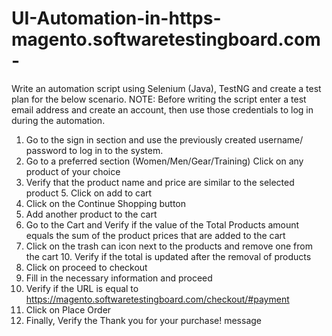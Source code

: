 # UI-Automation-in-https-magento.softwaretestingboard.com-
Write an automation script using Selenium (Java), TestNG and create a test plan for the
below scenario.
NOTE: Before writing the script enter a test email address and create an account, then use
those credentials to log in during the automation.

1. Go to the sign in section and use the previously created username/ password
to log in to the system.
2. Go to a preferred section (Women/Men/Gear/Training) Click on any product of your choice
3. Verify that the product name and price are similar to the selected
product 5. Click on add to cart
4. Click on the Continue Shopping button
5. Add another product to the cart
6. Go to the Cart and Verify if the value of the Total Products amount
equals the sum of the product prices that are added to the cart
7. Click on the trash can icon next to the products and remove one from
the cart 10. Verify if the total is updated after the removal of products
8. Click on proceed to checkout
9. Fill in the necessary information and proceed
10. Verify if the URL is equal to
https://magento.softwaretestingboard.com/checkout/#payment
11. Click on Place Order
12. Finally, Verify the Thank you for your purchase! message
